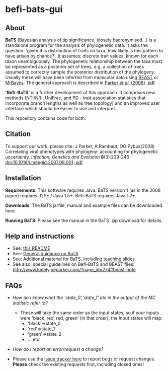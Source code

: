 # befi-bats-gui

## About ##
**BaTS** (Bayesian analysis of tip significance, loosely bacronymised...) is a standalone program for the analysis of phylogenetic data. It asks the question: 'given this distribution of traits on taxa, how likely is this pattern to have arisen by chance?'. It assumes: discrete trait values, known for each taxon unambiguously. The phylogenetic relationship between the taxa must be represented as a posterior set of trees, e.g. a collection of trees assumed to correctly sample the posterior distribution of the phylogeny. Usually these will have been inferred from molecular data using [BEAST]() or [MrBayes](). The general approach is described in [Parker *et al.* (2008)](http://doi.org/10.1016/j.meegid.2007.08.001) [.pdf](http://evolve.zoo.ox.ac.uk/Evolve/Oliver_Pybus_files/CorrelatingViralPhenotypes.pdf).

**'Befi-BaTS'** is a further development of this approach. It comprises new methods (NTI/NRI, UniFrac, and PD - trait-association statistics that incorporate branch lengths as well as tree topology) and an improved user interface which should be easier to use and interpret.

This repository contains code for both.

## Citation ##
To support our work, please cite: J Parker, A Rambaut, OG Pybus(2008) Correlating viral phenotypes with phylogeny: accounting for phylogenetic uncertainty. *Infection, Genetics and Evolution* **8**(3):239-246 [doi:10.1016/j.meegid.2007.08.001](http://doi.org/10.1016/j.meegid.2007.08.001) [.pdf](http://evolve.zoo.ox.ac.uk/Evolve/Oliver_Pybus_files/CorrelatingViralPhenotypes.pdf)

## Installation ##
**Requirements**: This software requires Java. BaTS version 1 (as in the 2008 paper) requires J2SE / Java 1.5+. Befi-BaTS requires Java 1.7+.

**Downloads**: The BaTS jarfile, manual and example files can be downloaded here.

**Running BaTS**: Please see the manual in the BaTS .zip download for details.

## Help and instructions ##
- See: [this README](https://github.com/lonelyjoeparker/befi-bats-gui/tree/master/BaTS_beta_build2/README.md)
- See: [General guidance on BaTS](http://www.lonelyjoeparker.com/?p=354)
- See: Additional material for BaTS, including [teaching slides](http://evolve.zoo.ox.ac.uk/Evolve/BaTS.html)
- See also: special guidelines on Befi-BaTS and BEAST files: http://www.lonelyjoeparker.com/?page_id=274#beast-note

## FAQs ##

* *How do I know what the 'state_0','state_1' etc in the output of the MC statistic refer to?*
  - These will take the same order as the input states, so if your inputs were 'black, red, red, green' (in that order), the input states will map:
    - 'black'=>state_0
    - 'red'=>state_1
    - 'green'=>state_2
    - ... etc
  
* *How do I report an error/request a change?*
 - Please use the [issue tracker here](https://github.com/lonelyjoeparker/befi-bats-gui/issues) to report bugs or request changes. **Please** check the existing requests first, including closed ones!
